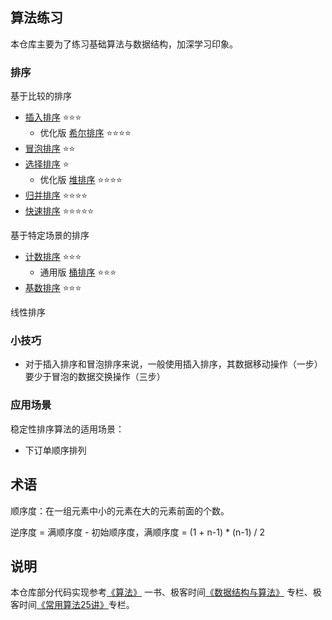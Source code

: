 ## 算法练习

本仓库主要为了练习基础算法与数据结构，加深学习印象。

### 排序

基于比较的排序

- [插入排序](src/main/java/algorithms/sort/comparison/InsertionSort.java) :star::star::star:
    - 优化版 [希尔排序](src/main/java/algorithms/sort/comparison/ShellSort.java) :star::star::star::star:
- [冒泡排序](src/main/java/algorithms/sort/comparison/BubbleSort.java)    :star::star:
- [选择排序](src/main/java/algorithms/sort/comparison/SelectionSort.java) :star:
    - 优化版 [堆排序](src/main/java/algorithms/sort/HeapSort.java) :star::star::star::star:
- [归并排序](src/main/java/algorithms/sort/comparison/MergeSort.java) :star::star::star::star:
- [快速排序](src/main/java/algorithms/sort/comparison/QuickSort.java) :star::star::star::star::star:

基于特定场景的排序

- [计数排序](src/main/java/algorithms/sort/CountingSort.java) :star::star::star:
    - 通用版 [桶排序](src/main/java/algorithms/sort/BucketSort.java) :star::star::star:
- [基数排序](src/main/java/algorithms/sort/RadixSort.java) :star::star::star:

线性排序

### 小技巧

- 对于插入排序和冒泡排序来说，一般使用插入排序，其数据移动操作（一步）要少于冒泡的数据交换操作（三步）

### 应用场景

稳定性排序算法的适用场景：

- 下订单顺序排列

## 术语

顺序度：在一组元素中小的元素在大的元素前面的个数。

逆序度 = 满顺序度 - 初始顺序度，满顺序度 = (1 + n-1) * (n-1) / 2

## 说明

本仓库部分代码实现参考[《算法》](https://book.douban.com/subject/19952400/)
一书、极客时间[《数据结构与算法》](https://time.geekbang.org/column/intro/126)
专栏、极客时间[《常用算法25讲》](https://time.geekbang.org/opencourse/intro/100057601?tab=catalog)专栏。